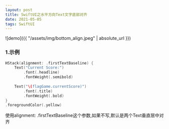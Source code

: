 ```yaml
---
layout: post
title: SwiftUI之水平方向Text文字底部对齐
date: 2021-05-05
tags: SwiftUI
---
```



![demo]({{ "/assets/img/bottom_align.jpeg" | absolute_url }})
### 1.示例
```swift
HStack(alignment: .firstTextBaseline) {
    Text("Current Score:")
        .font(.headline)
        .fontWeight(.semibold)
    
    Text("\(flagGame.currentScore)")
        .font(.title)
        .fontWeight(.bold)
}
.foregroundColor(.yellow)
```
使用alignment: .firstTextBaseline这个参数,如果不写,默认是两个Text垂直居中对齐
